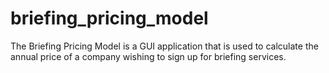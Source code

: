 # briefing_pricing_model

The Briefing Pricing Model is a GUI application that is used to calculate the annual price of a company wishing to sign up for briefing services. 